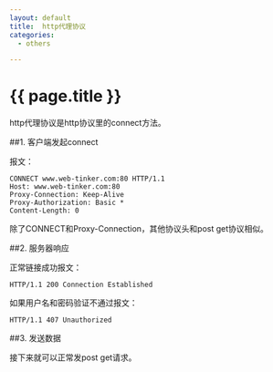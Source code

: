 ```yaml
---
layout: default
title:  http代理协议
categories:
  - others

---
```

# {{ page.title }}

http代理协议是http协议里的connect方法。

##1. 客户端发起connect

报文：

    CONNECT www.web-tinker.com:80 HTTP/1.1
    Host: www.web-tinker.com:80
    Proxy-Connection: Keep-Alive
    Proxy-Authorization: Basic *
    Content-Length: 0

除了CONNECT和Proxy-Connection，其他协议头和post get协议相似。

##2. 服务器响应

正常链接成功报文：

    HTTP/1.1 200 Connection Established

如果用户名和密码验证不通过报文：

    HTTP/1.1 407 Unauthorized

##3. 发送数据

接下来就可以正常发post get请求。

